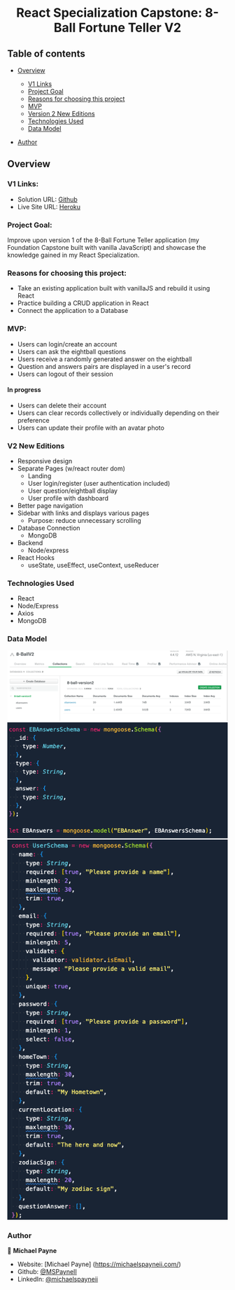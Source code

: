<h1 align="center">React Specialization Capstone: 8-Ball Fortune Teller V2</h1>

## Table of contents

- [Overview](#overview)

  - [V1 Links](#v1-links)
  - [Project Goal](#project-goal)
  - [Reasons for choosing this project](#reasons-for-choosing-this-project)
  - [MVP](#build-features)
  - [Version 2 New Editions](#v2-new-editions)
  - [Technologies Used](#technologies-used)
  - [Data Model](#data-model)

- [Author](#author)

## Overview

### V1 Links:

- Solution URL: [Github](https://github.com/MSPayneII/foundations-capstone)
- Live Site URL: [Heroku](https://mpayne-foundation-capstone.herokuapp.com/)

### Project Goal:

Improve upon version 1 of the 8-Ball Fortune Teller application (my Foundation Capstone built with vanilla JavaScript) and showcase the knowledge gained in my React Specialization.

### Reasons for choosing this project:

- Take an existing application built with vanillaJS and rebuild it using React
- Practice building a CRUD application in React
- Connect the application to a Database

### MVP:

- Users can login/create an account
- Users can ask the eightball questions
- Users receive a randomly generated answer on the eightball
- Question and answers pairs are displayed in a user's record
- Users can logout of their session

#### In progress

- Users can delete their account
- Users can clear records collectively or individually depending on their preference
- Users can update their profile with an avatar photo

### V2 New Editions

- Responsive design
- Separate Pages (w/react router dom)
  - Landing
  - User login/register (user authentication included)
  - User question/eightball display
  - User profile with dashboard
- Better page navigation
- Sidebar with links and displays various pages
  - Purpose: reduce unnecessary scrolling
- Database Connection
  - MongoDB
- Backend
  - Node/express
- React Hooks
  - useState, useEffect, useContext, useReducer

### Technologies Used

- React
- Node/Express
- Axios
- MongoDB

### Data Model

![screenshot](screenshot.png)
![answersScreenshot](EbanswersSchema.png)
![usersScreenshot](usersSchema.png)

### Author

👤 **Michael Payne**

- Website: [Michael Payne] (https://michaelspayneii.com/)
- Github: [@MSPayneII](https://github.com/MSPayneII)
- LinkedIn: [@michaelspayneii](https://linkedin.com/in/michaelspayneii)
